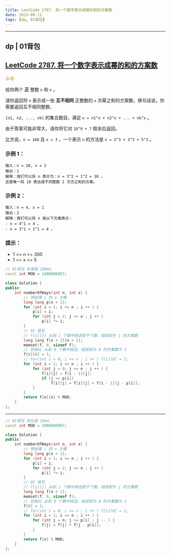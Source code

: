```yaml
---
title: LeetCode 2787. 将一个数字表示成幂的和的方案数
date: 2023-08-11
tags: [dp, 01背包]
---
```


---
## dp | 01背包

## [LeetCode 2787. 将一个数字表示成幂的和的方案数](https://leetcode.cn/problems/ways-to-express-an-integer-as-sum-of-powers/)

<font color=#dca124>中等</font>

给你两个 **正** 整数 `n` 和 `x` 。

请你返回将 `n` 表示成一些 **互不相同** 正整数的 `x` 次幂之和的方案数。换句话说，你需要返回互不相同整数、

 `[n1, n2, ..., nk]` 的集合数目，满足 `n = n1^x + n2^x + ... + nk^x` 。

由于答案可能非常大，请你将它对 `10^9 + 7` 取余后返回。

比方说，`n = 160` 且 `x = 3` ，一个表示 `n` 的方法是 `n = 2^3 + 3^3 + 5^3` 。

### 示例 1：
```
输入：n = 10, x = 2
输出：1
解释：我们可以将 n 表示为：n = 3^2 + 1^2 = 10 。
这是唯一将 10 表达成不同整数 2 次方之和的方案。
```
### 示例 2：
```
输入：n = 4, x = 1
输出：2
解释：我们可以将 n 按以下方案表示：
- n = 4^1 = 4 。
- n = 3^1 + 1^1 = 4 。
```
### 提示：
+ 1 <= n <= 300
+ 1 <= x <= 5

```cpp
// 01背包 朴素版 200ms
const int MOD = 1000000007;

class Solution {
public:
    int numberOfWays(int n, int x) {
        // 预处理 i 的 x 次幂
        long long p[n + 1];
        for (int i = 1; i <= n ; i ++ ) {
            p[i] = i;
            for (int j = 2; j <= x ; j ++ )
                p[i] *= i;
        }
        // 01 背包
        // f[i][j] 从前 i 个数中挑选若干个数，组成和为 j 的方案数
        long long f[n + 1][n + 1];
        memset(f, 0, sizeof f);
        // 初始化 从前 0 个数中挑选，组成和为 0 的方案数为 1 
        f[0][0] = 1;
        // for(int i = 0; i <= n ; i ++ ) f[i][0] = 1;
        for (int i = 1; i <= n ; i ++ ) {
            for (int j = 0; j <= n ; j ++ ) {
                f[i][j] = f[i - 1][j];
                if (j >= p[i])
                    f[i][j] = f[i][j] + f[i - 1][j - p[i]];
            }
        }
        return f[n][n] % MOD;
    }
};
```
---
```cpp
// 01背包 优化版 24ms
const int MOD = 1000000007;

class Solution {
public:
    int numberOfWays(int n, int x) {
        // 预处理 i 的 x 次幂
        long long p[n + 1];
        for (int i = 1; i <= n ; i ++ ) {
            p[i] = i;
            for (int j = 2; j <= x ; j ++ )
                p[i] *= i;
        }
        // 01 背包
        // f[i][j] 从前 i 个数中挑选若干个数，组成和为 j 的方案数
        long long f[n + 1];
        memset(f, 0, sizeof f);
        // 初始化 从前 0 个数中挑选，组成和为 0 的方案数为 1 
        f[0] = 1;
        // for(int i = 0; i <= n ; i ++ ) f[i][0] = 1;
        for (int i = 1; i <= n ; i ++ ) {
            for (int j = n; j >= p[i] ; j -- ) {
                f[j] = f[j] + f[j - p[i]];
            }
        }
        return f[n] % MOD;
    }
};
```